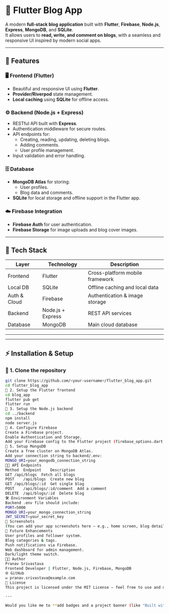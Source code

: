 # 📰 Flutter Blog App

A modern **full-stack blog application** built with **Flutter**, **Firebase**, **Node.js**, **Express**, **MongoDB**, and **SQLite**.  
It allows users to **read, write, and comment on blogs**, with a seamless and responsive UI inspired by modern social apps.

---

## 🚀 Features

### 🖥️ Frontend (Flutter)
- Beautiful and responsive UI using **Flutter**.
- **Provider/Riverpod** state management.
- **Local caching** using **SQLite** for offline access.

### ⚙️ Backend (Node.js + Express)
- RESTful API built with **Express**.
- Authentication middleware for secure routes.
- API endpoints for:
  - Creating, reading, updating, deleting blogs.
  - Adding comments.
  - User profile management.
- Input validation and error handling.

### 🗄️ Database
- **MongoDB Atlas** for storing:
  - User profiles.
  - Blog data and comments.
- **SQLite** for local storage and offline support in the Flutter app.

### ☁️ Firebase Integration
- **Firebase Auth** for user authentication.
- **Firebase Storage** for image uploads and blog cover images.

---

## 🧩 Tech Stack

| Layer | Technology | Description |
|-------|-------------|-------------|
| Frontend | Flutter | Cross-platform mobile framework |
| Local DB | SQLite | Offline caching and local data |
| Auth & Cloud | Firebase | Authentication & image storage |
| Backend | Node.js + Express | REST API services |
| Database | MongoDB | Main cloud database |

---

---

## ⚡ Installation & Setup

### 🔹 1. Clone the repository
```bash
git clone https://github.com/<your-username>/flutter_blog_app.git
cd flutter_blog_app
🔹 2. Setup the Flutter frontend
cd blog_app
flutter pub get
flutter run
🔹 3. Setup the Node.js backend
cd ../backend
npm install
node server.js
🔹 4. Configure Firebase
Create a Firebase project.
Enable Authentication and Storage.
Add your Firebase config to the Flutter project (firebase_options.dart or .env).
🔹 5. Setup MongoDB
Create a free cluster on MongoDB Atlas.
Add your connection string to backend/.env:
MONGO_URI=your_mongodb_connection_string
🧑‍💻 API Endpoints
Method	Endpoint	Description
GET	/api/blogs	Fetch all blogs
POST	/api/blogs	Create new blog
GET	/api/blogs/:id	Get single blog
POST	/api/blogs/:id/comment	Add a comment
DELETE	/api/blogs/:id	Delete blog
🛠️ Environment Variables
Backend .env file should include:
PORT=5000
MONGO_URI=your_mongo_connection_string
JWT_SECRET=your_secret_key
📸 Screenshots
(You can add your app screenshots here — e.g., home screen, blog details, comment popup.)
🧠 Future Enhancements
User profiles and follower system.
Blog categories & tags.
Push notifications via Firebase.
Web dashboard for admin management.
Dark/light theme switch.
🧑‍💼 Author
Pranav Srivastava
Frontend Developer | Flutter, Node.js, Firebase, MongoDB
🌐 GitHub
✉️ pranav.srivastava@example.com
🪪 License
This project is licensed under the MIT License — feel free to use and modify it.

---

Would you like me to **add badges and a project banner (like "Built with Flutter + Firebase")** at the top for a more professional GitHub look?

